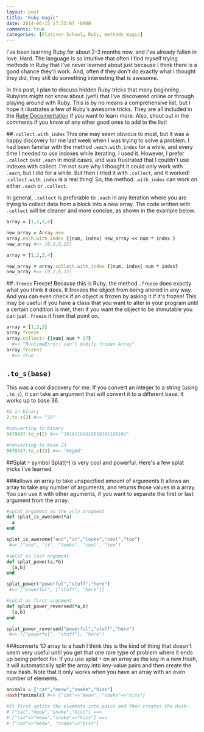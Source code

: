 ```yaml
---
layout: post
title: "Ruby magic"
date: 2014-06-15 17:53:07 -0400
comments: true
categories: [Flatiron School, Ruby, methods_magic]
---
```


I've been learning Ruby for about 2-3 months now, and I've already fallen in love. Hard. The language is so intuitive that often I find myself trying methods in Ruby that I've never learned about just because I think there is a good chance they'll work. And, often if they don't do exactly what I thought they did, they still do something interesting that is awesome. <!-- more -->

In this post, I plan to discuss hidden Ruby tricks that many beginning Rubyists might not know about (yet!) that I've discovered online or through playing around with Ruby. This is by no means a comprehensive list, but I hope it illustrates a few of Ruby's awesome tricks. They are all included in the <a href="http://ruby-doc.org/">Ruby Documentation</a> if you want to learn more. Also, shout out in the comments if you know of any other good ones to add to the list!

##`.collect.with_index`
This one may seem obvious to most, but it was a happy discovery for me last week when I was trying to solve a problem. I had been familiar with the method `.each.with_index` for a while, and every time I needed to use indexes while iterating, I used it. However, I prefer `.collect` over `.each` in most cases, and was frustrated that I couldn't use indexes with collect. I'm not sure why I thought it could only work with `.each`, but I did for a while. But then I tried it with `.collect`, and it worked! .`collect.with_index` is a real thing! So, the method `.with_index` can work on either `.each` or `.collect`. 

In general, `.collect` is preferable to `.each` in any iteration where you are trying to collect data from a block into a new array. The code written with `.collect` will be cleaner and more concise, as shown in the example below. 

``` ruby each.with_index 
array = [1,2,3,4]

new_array = Array.new 
array.each.with_index {|num, index| new_array << num * index }
new_array #=> [0,2,6,12]
```

``` ruby collect.with_index 
array = [1,2,3,4]

new_array = array.collect.with_index {|num, index| num * index}
new_array #=> [0,2,6,12]
```

##`.freeze`
Freeze! Because this is Ruby, the method `.freeze` does exactly what you think it does. It freezes the object from being altered in any way. And you can even check if an object is frozen by asking it if it's frozen! This may be useful if you have a class that you want to alter in your program until a certain condition is met, then if you want the object to be immutable you can just `.freeze` it from that point on.

``` ruby .freeze 
array = [1,2,3]
array.freeze
array.collect! {|num| num * 27}
  #=> "RuntimeError: can't modify frozen Array"
array.frozen? 
  #=> true 
```  

## `.to_s(base)`
This was a cool discovery for me. If you convert an integer to a string (using `.to_s`), it can take an argument that will convert it to a different base. It works up to base 36.

``` ruby .to_s(base)
#2 in binary
2.to_s(2) #=> "10"

#converting to binary
5678437.to_s(2) #=> "10101101010010101100101"

#converting to base 23
5678437.to_s(23) #=> "k6g6d"
```

##Splat `*` symbol
Splat(`*`) is very cool and powerful. Here's a few splat tricks I've learned. 

###allows an array to take unspecified amount of arguments
It allows an array to take any number of arguments, and returns those values in a array. You can use it with other aguments, if you want to separate the first or last argument from the array.

``` ruby splat_power
#splat argument as the only arugment 
def splat_is_awesome(*a)
  a
end

splat_is_awesome("and","it","looks","cool","too")  
 #=> ["and", "it", "looks", "cool", "too"] 

#splat as last argument
def splat_power(a,*b)
  [a,b]
end

splat_power("powerful","stuff","here")
 #=> ["powerful", ["stuff", "here"]] 

#splat as first argument
def splat_power_reversed(*a,b)
  [a,b]
end

splat_power_reversed("powerful","stuff","here")
 #=> [["powerful", "stuff"], "here"] 
``` 

###converts 1D array to a hash
I think this is the kind of thing that doesn't seem very useful until you get that one rare type of problem where it ends up being perfect for. If you use splat `*` on an array as the key in a new Hash, it will automatically split the array into key-value pairs and then create the new hash. Note that it only works when you have an array with an even number of elements.


``` ruby array to hash using splat
animals = ["cat","meow","snake","hiss"]
Hash[*animals] #=> {"cat"=>"meow", "snake"=>"hiss"} 

#It first splits the elements into pairs and then creates the Hash: 
# ["cat","meow","snake","hiss"] ==> 
# ["cat"=>"meow","snake"=>"hiss"] ==> 
# {"cat"=>"meow", "snake"=>"hiss"}  
```






